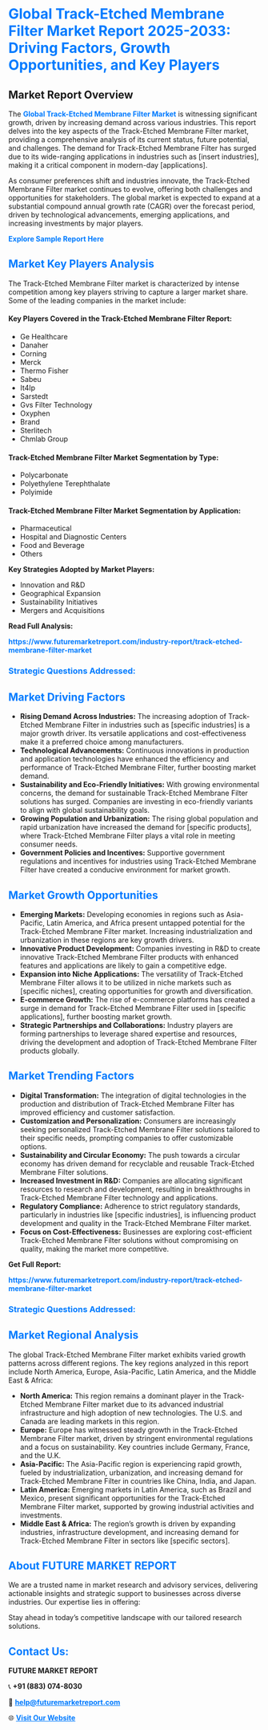 <h1 style="color: #007BFF;">Global Track-Etched Membrane Filter Market Report 2025-2033: Driving Factors, Growth Opportunities, and Key Players</h1>

<section id="overview">
<h2>Market Report Overview</h2>
<p>The <a href="https://www.futuremarketreport.com/industry-report/track-etched-membrane-filter-market" style="color: #007BFF; text-decoration: none;"><strong>Global Track-Etched Membrane Filter Market</strong></a> is witnessing significant growth, driven by increasing demand across various industries. This report delves into the key aspects of the Track-Etched Membrane Filter market, providing a comprehensive analysis of its current status, future potential, and challenges. The demand for Track-Etched Membrane Filter has surged due to its wide-ranging applications in industries such as [insert industries], making it a critical component in modern-day [applications].</p>
<p>As consumer preferences shift and industries innovate, the Track-Etched Membrane Filter market continues to evolve, offering both challenges and opportunities for stakeholders. The global market is expected to expand at a substantial compound annual growth rate (CAGR) over the forecast period, driven by technological advancements, emerging applications, and increasing investments by major players.</p>
</section>

<section id="overview">
<p><a href="https://www.futuremarketreport.com/request-sample/reportId=30332" style="color: #007BFF; text-decoration: none;"><strong>Explore Sample Report Here</strong></a></p>
</section>

<section id="key-players">
<h2 style="color: #007BFF;">Market Key Players Analysis</h2>
<p>The Track-Etched Membrane Filter market is characterized by intense competition among key players striving to capture a larger market share. Some of the leading companies in the market include:</p>
<h4>Key Players Covered in the Track-Etched Membrane Filter Report:</h4>
<ul><li>Ge Healthcare</li><li>Danaher</li><li>Corning</li><li>Merck</li><li>Thermo Fisher</li><li>Sabeu</li><li>It4Ip</li><li>Sarstedt</li><li>Gvs Filter Technology</li><li>Oxyphen</li><li>Brand</li><li>Sterlitech</li><li>Chmlab Group</li></ul>
<h4>Track-Etched Membrane Filter Market Segmentation by Type:</h4>
<ul><li>Polycarbonate</li><li>Polyethylene Terephthalate</li><li>Polyimide</li></ul>

<h4>Track-Etched Membrane Filter Market Segmentation by Application:</h4>
<ul><li>Pharmaceutical</li><li>Hospital and Diagnostic Centers</li><li>Food and Beverage</li><li>Others</li></ul>
<p><strong>Key Strategies Adopted by Market Players:</strong></p>
<ul>
<li>Innovation and R&D</li>
<li>Geographical Expansion</li>
<li>Sustainability Initiatives</li>
<li>Mergers and Acquisitions</li>
</ul>
</section>

<section>
<p><strong>Read Full Analysis: </strong></p><a href="https://www.futuremarketreport.com/industry-report/track-etched-membrane-filter-market" style="color: #007BFF; text-decoration: none;"><strong>https://www.futuremarketreport.com/industry-report/track-etched-membrane-filter-market</strong></a>
<h3 style="color: #007BFF;">Strategic Questions Addressed:</h3>
</section>

<section id="driving-factors">
<h2 style="color: #007BFF;">Market Driving Factors</h2>
<ul>
<li><strong>Rising Demand Across Industries:</strong> The increasing adoption of Track-Etched Membrane Filter in industries such as [specific industries] is a major growth driver. Its versatile applications and cost-effectiveness make it a preferred choice among manufacturers.</li>
<li><strong>Technological Advancements:</strong> Continuous innovations in production and application technologies have enhanced the efficiency and performance of Track-Etched Membrane Filter, further boosting market demand.</li>
<li><strong>Sustainability and Eco-Friendly Initiatives:</strong> With growing environmental concerns, the demand for sustainable Track-Etched Membrane Filter solutions has surged. Companies are investing in eco-friendly variants to align with global sustainability goals.</li>
<li><strong>Growing Population and Urbanization:</strong> The rising global population and rapid urbanization have increased the demand for [specific products], where Track-Etched Membrane Filter plays a vital role in meeting consumer needs.</li>
<li><strong>Government Policies and Incentives:</strong> Supportive government regulations and incentives for industries using Track-Etched Membrane Filter have created a conducive environment for market growth.</li>
</ul>
</section>

<section id="growth-opportunities">
<h2 style="color: #007BFF;">Market Growth Opportunities</h2>
<ul>
<li><strong>Emerging Markets:</strong> Developing economies in regions such as Asia-Pacific, Latin America, and Africa present untapped potential for the Track-Etched Membrane Filter market. Increasing industrialization and urbanization in these regions are key growth drivers.</li>
<li><strong>Innovative Product Development:</strong> Companies investing in R&D to create innovative Track-Etched Membrane Filter products with enhanced features and applications are likely to gain a competitive edge.</li>
<li><strong>Expansion into Niche Applications:</strong> The versatility of Track-Etched Membrane Filter allows it to be utilized in niche markets such as [specific niches], creating opportunities for growth and diversification.</li>
<li><strong>E-commerce Growth:</strong> The rise of e-commerce platforms has created a surge in demand for Track-Etched Membrane Filter used in [specific applications], further boosting market growth.</li>
<li><strong>Strategic Partnerships and Collaborations:</strong> Industry players are forming partnerships to leverage shared expertise and resources, driving the development and adoption of Track-Etched Membrane Filter products globally.</li>
</ul>
</section>

<section id="trending-factors">
<h2 style="color: #007BFF;">Market Trending Factors</h2>
<ul>
<li><strong>Digital Transformation:</strong> The integration of digital technologies in the production and distribution of Track-Etched Membrane Filter has improved efficiency and customer satisfaction.</li>
<li><strong>Customization and Personalization:</strong> Consumers are increasingly seeking personalized Track-Etched Membrane Filter solutions tailored to their specific needs, prompting companies to offer customizable options.</li>
<li><strong>Sustainability and Circular Economy:</strong> The push towards a circular economy has driven demand for recyclable and reusable Track-Etched Membrane Filter solutions.</li>
<li><strong>Increased Investment in R&D:</strong> Companies are allocating significant resources to research and development, resulting in breakthroughs in Track-Etched Membrane Filter technology and applications.</li>
<li><strong>Regulatory Compliance:</strong> Adherence to strict regulatory standards, particularly in industries like [specific industries], is influencing product development and quality in the Track-Etched Membrane Filter market.</li>
<li><strong>Focus on Cost-Effectiveness:</strong> Businesses are exploring cost-efficient Track-Etched Membrane Filter solutions without compromising on quality, making the market more competitive.</li>
</ul>
</section>

<section>
<p><strong>Get Full Report: </strong></p><a href="https://www.futuremarketreport.com/industry-report/track-etched-membrane-filter-market" style="color: #007BFF; text-decoration: none;"><strong>https://www.futuremarketreport.com/industry-report/track-etched-membrane-filter-market</strong></a>
<h3 style="color: #007BFF;">Strategic Questions Addressed:</h3>
</section>


<section id="regional-analysis">
<h2 style="color: #007BFF;">Market Regional Analysis</h2>
<p>The global Track-Etched Membrane Filter market exhibits varied growth patterns across different regions. The key regions analyzed in this report include North America, Europe, Asia-Pacific, Latin America, and the Middle East & Africa:</p>
<ul>
<li><strong>North America:</strong> This region remains a dominant player in the Track-Etched Membrane Filter market due to its advanced industrial infrastructure and high adoption of new technologies. The U.S. and Canada are leading markets in this region.</li>
<li><strong>Europe:</strong> Europe has witnessed steady growth in the Track-Etched Membrane Filter market, driven by stringent environmental regulations and a focus on sustainability. Key countries include Germany, France, and the U.K.</li>
<li><strong>Asia-Pacific:</strong> The Asia-Pacific region is experiencing rapid growth, fueled by industrialization, urbanization, and increasing demand for Track-Etched Membrane Filter in countries like China, India, and Japan.</li>
<li><strong>Latin America:</strong> Emerging markets in Latin America, such as Brazil and Mexico, present significant opportunities for the Track-Etched Membrane Filter market, supported by growing industrial activities and investments.</li>
<li><strong>Middle East & Africa:</strong> The region’s growth is driven by expanding industries, infrastructure development, and increasing demand for Track-Etched Membrane Filter in sectors like [specific sectors].</li>
</ul>
</section>

<footer>
<h2 style="color: #007BFF;">About FUTURE MARKET REPORT</h2>
<p>We are a trusted name in market research and advisory services, delivering actionable insights and strategic support to businesses across diverse industries. Our expertise lies in offering:</p>

<p>Stay ahead in today’s competitive landscape with our tailored research solutions.</p>

<h2 style="color: #007BFF;">Contact Us:</h2>
<p><strong>FUTURE MARKET REPORT</strong></p>
<p>📞 <strong>+91 (883) 074-8030</strong></p>
<p>📧 <strong><a href="mailto:help@futuremarketreport.com" style="color: #007BFF;">help@futuremarketreport.com</a></strong></p>
<p>🌐 <strong><a href="https://www.futuremarketreport.com/" style="color: #007BFF;">Visit Our Website</a></strong></p>
</footer>